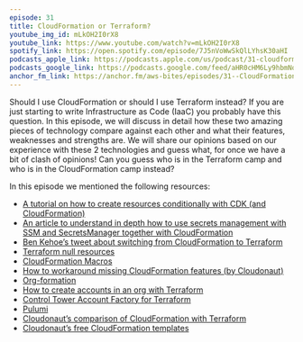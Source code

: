 ```yaml
---
episode: 31
title: CloudFormation or Terraform?
youtube_img_id: mLkOH2I0rX8
youtube_link: https://www.youtube.com/watch?v=mLkOH2I0rX8 
spotify_link: https://open.spotify.com/episode/7J5nVoWwSkQlLYhsK30aHI
podcasts_apple_link: https://podcasts.apple.com/us/podcast/31-cloudformation-or-terraform/id1585489017?i=1000556672551
podcasts_google_link: https://podcasts.google.com/feed/aHR0cHM6Ly9hbmNob3IuZm0vcy82YTMzMTJhMC9wb2RjYXN0L3Jzcw/episode/ZDIzMGNiZjUtNGJjZC00NzRiLWFlM2MtNjdhOTljYjAzMTEw?sa=X&ved=0CAUQkfYCahcKEwi4n82V7vX3AhUAAAAAHQAAAAAQAQ
anchor_fm_link: https://anchor.fm/aws-bites/episodes/31--CloudFormation-or-Terraform-e1gr87b
---
```



Should I use CloudFormation or should I use Terraform instead? If you are just starting to write Infrastructure as Code (IaaC) you probably have this question. In this episode, we will discuss in detail how these two amazing pieces of technology compare against each other and what their features, weaknesses and strengths are. We will share our opinions based on our experience with these 2 technologies and guess what, for once we have a bit of clash of opinions! Can you guess who is in the Terraform camp and who is in the CloudFormation camp instead? 

In this episode we mentioned the following resources:

  - [A tutorial on how to create resources conditionally with CDK (and CloudFormation)](https://loige.co/create-resources-conditionally-with-cdk) 
  - [An article to understand in depth how to use secrets management with SSM and SecretsManager together with CloudFormation](https://dev.to/eoinsha/3-ways-to-read-ssm-parameters-4555)
  - [Ben Kehoe’s tweet about switching from CloudFormation to Terraform](https://twitter.com/ben11kehoe/status/1158758917515763712)
  - [Terraform null resources](https://registry.terraform.io/providers/hashicorp/null/latest/docs/resources/resource)
  - [CloudFormation Macros](https://docs.aws.amazon.com/AWSCloudFormation/latest/UserGuide/macros-example.html) 
  - [How to workaround missing CloudFormation features (by Cloudonaut)](https://cloudonaut.io/three-and-a-half-ways-to-workaround-missing-cloudformation-support/)
  - [Org-formation](https://github.com/org-formation/org-formation-cli)
  - [How to create accounts in an org with Terraform](https://registry.terraform.io/providers/hashicorp/aws/latest/docs/resources/organizations_account)
  - [Control Tower Account Factory for Terraform](https://learn.hashicorp.com/tutorials/terraform/aws-control-tower-aft) 
  - [Pulumi](https://www.pulumi.com/)
  - [Cloudonaut’s comparison of CloudFormation with Terraform](https://cloudonaut.io/cloudformation-vs-terraform/)
  - [Cloudonaut’s free CloudFormation templates](https://templates.cloudonaut.io/en/stable/)
